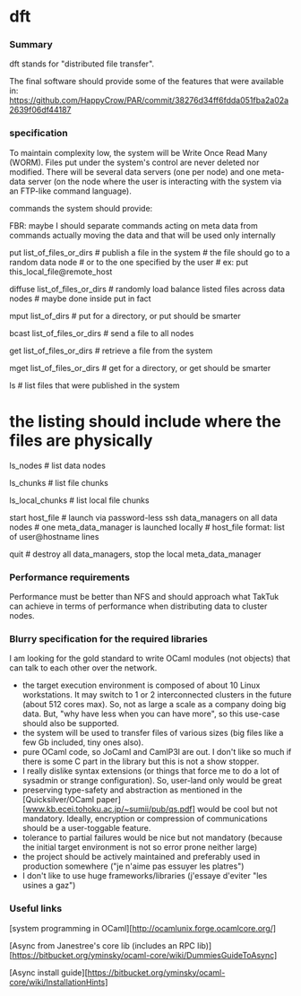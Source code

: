 dft
===

### Summary

dft stands for "distributed file transfer".

The final software should provide some of the features that were available in:
https://github.com/HappyCrow/PAR/commit/38276d34ff6fdda051fba2a02a2639f06df44187

### specification

To maintain complexity low, the system will be Write Once Read Many 
(WORM). Files put under the system's control are never deleted nor
modified.
There will be several data servers (one per node) and one meta-data server
(on the node where the user is interacting with the system via
an FTP-like command language).

commands the system should provide:

FBR: maybe I should separate commands acting on meta data from commands
     actually moving the data and that will be used only internally

put list_of_files_or_dirs
    # publish a file in the system
    # the file should go to a random data node
    # or to the one specified by the user
    # ex: put this_local_file@remote_host

diffuse list_of_files_or_dirs
    # randomly load balance listed files across data nodes
    # maybe done inside put in fact

mput list_of_dirs
    # put for a directory, or put should be smarter

bcast list_of_files_or_dirs
    # send a file to all nodes

get list_of_files_or_dirs
    # retrieve a file from the system

mget list_of_files_or_dirs
    # get for a directory, or get should be smarter

ls # list files that were published in the system
   # the listing should include where the files are physically

ls_nodes # list data nodes

ls_chunks # list file chunks

ls_local_chunks # list local file chunks

start host_file # launch via password-less ssh data_managers on all data nodes
                # one meta_data_manager is launched locally
                # host_file format: list of user@hostname lines

quit # destroy all data_managers, stop the local meta_data_manager

### Performance requirements

Performance must be better than NFS and should approach what
TakTuk can achieve in terms of performance when distributing
data to cluster nodes.

### Blurry specification for the required libraries

I am looking for the gold standard to write
OCaml modules (not objects) that can talk to each other over the network.

- the target execution environment is composed of
  about 10 Linux workstations. It may switch to 1 or
  2 interconnected clusters in the future (about 512 cores max).
  So, not as large a scale as a company doing big data.
  But, "why have less when you can have more", so this
  use-case should also be supported.
- the system will be used to transfer files of various sizes
  (big files like a few Gb included, tiny ones also).
- pure OCaml code, so JoCaml and CamlP3l are out.
  I don't like so much if there is some C part in the library
  but this is not a show stopper.
- I really dislike syntax extensions (or things that force
  me to do a lot of sysadmin or strange configuration).
  So, user-land only would be great
- preserving type-safety and abstraction as mentioned
  in the [Quicksilver/OCaml paper][www.kb.ecei.tohoku.ac.jp/~sumii/pub/qs.pdf]
  would be cool but not mandatory.
  Ideally, encryption or compression of communications should
  be a user-toggable feature.
- tolerance to partial failures would be nice but not
  mandatory (because the initial target environment is not so error prone
  neither large)
- the project should be actively maintained and preferably used
  in production somewhere ("je n'aime pas essuyer les platres")
- I don't like to use huge frameworks/libraries (j'essaye d'eviter "les
  usines a gaz")

### Useful links

[system programming in OCaml][http://ocamlunix.forge.ocamlcore.org/]

[Async from Janestree's core lib (includes an RPC lib)][https://bitbucket.org/yminsky/ocaml-core/wiki/DummiesGuideToAsync]

[Async install guide][https://bitbucket.org/yminsky/ocaml-core/wiki/InstallationHints]

